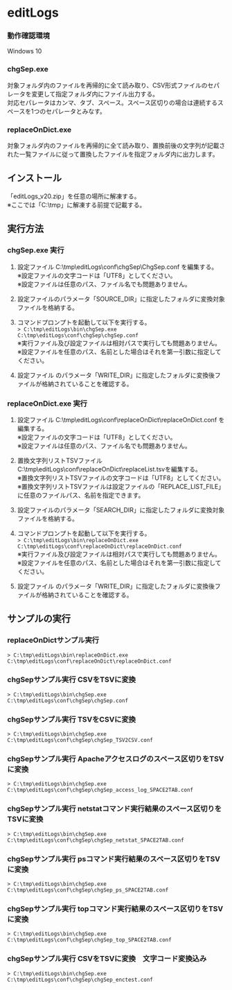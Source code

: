 # editLogs

### 動作確認環境

Windows 10

### chgSep.exe

対象フォルダ内のファイルを再帰的に全て読み取り、CSV形式ファイルのセパレータを変更して指定フォルダ内にファイル出力する。<br>
対応セパレータはカンマ、タブ、スペース。スペース区切りの場合は連続するスペースを1つのセパレータとみなす。

### replaceOnDict.exe

対象フォルダ内のファイルを再帰的に全て読み取り、置換前後の文字列が記載された一覧ファイルに従って置換したファイルを指定フォルダ内に出力します。

## インストール

「editLogs_v20.zip」を任意の場所に解凍する。<br>
※ここでは「C:\tmp」に解凍する前提で記載する。

## 実行方法

### chgSep.exe 実行

1. 設定ファイル C:\tmp\editLogs\conf\chgSep\ChgSep.conf を編集する。<br>
※設定ファイルの文字コードは「UTF8」としてください。<br>
※設定ファイルは任意のパス、ファイル名でも問題ありません。

2. 設定ファイルのパラメータ「SOURCE_DIR」に指定したフォルダに変換対象ファイルを格納する。

3. コマンドプロンプトを起動して以下を実行する。<br>
`> C:\tmp\editLogs\bin\chgSep.exe C:\tmp\editLogs\conf\chgSep\chgSep.conf`<br>
※実行ファイル及び設定ファイルは相対パスで実行しても問題ありません。<br>
※設定ファイルを任意のパス、名前とした場合はそれを第一引数に指定してください。

4. 設定ファイル のパラメータ「WRITE_DIR」に指定したフォルダに変換後ファイルが格納されていることを確認する。

### replaceOnDict.exe 実行

1. 設定ファイル C:\tmp\editLogs\conf\replaceOnDict\replaceOnDict.conf を編集する。<br>
※設定ファイルの文字コードは「UTF8」としてください。<br>
※設定ファイルは任意のパス、ファイル名でも問題ありません。

2. 置換文字列リストTSVファイル C:\tmp\editLogs\conf\replaceOnDict\replaceList.tsvを編集する。<br>
※置換文字列リストTSVファイルの文字コードは「UTF8」としてください。<br>
※置換文字列リストTSVファイルは設定ファイルの「REPLACE_LIST_FILE」に任意のファイルパス、名前を指定できます。

3. 設定ファイルのパラメータ「SEARCH_DIR」に指定したフォルダに変換対象ファイルを格納する。

4. コマンドプロンプトを起動して以下を実行する。<br>
`> C:\tmp\editLogs\bin\replaceOnDict.exe C:\tmp\editLogs\conf\replaceOnDict\replaceOnDict.conf`<br>
※実行ファイル及び設定ファイルは相対パスで実行しても問題ありません。<br>
※設定ファイルを任意のパス、名前とした場合はそれを第一引数に指定してください。

5. 設定ファイル のパラメータ「WRITE_DIR」に指定したフォルダに変換後ファイルが格納されていることを確認する。

## サンプルの実行

### replaceOnDictサンプル実行

`> C:\tmp\editLogs\bin\replaceOnDict.exe C:\tmp\editLogs\conf\replaceOnDict\replaceOnDict.conf`<br>

### chgSepサンプル実行 CSVをTSVに変換

`> C:\tmp\editLogs\bin\chgSep.exe C:\tmp\editLogs\conf\chgSep\chgSep.conf`<br>

### chgSepサンプル実行 TSVをCSVに変換

`> C:\tmp\editLogs\bin\chgSep.exe C:\tmp\editLogs\conf\chgSep\chgSep_TSV2CSV.conf`<br>

### chgSepサンプル実行 Apacheアクセスログのスペース区切りをTSVに変換

`> C:\tmp\editLogs\bin\chgSep.exe C:\tmp\editLogs\conf\chgSep\chgSep_access_log_SPACE2TAB.conf`<br>

### chgSepサンプル実行 netstatコマンド実行結果のスペース区切りをTSVに変換

`> C:\tmp\editLogs\bin\chgSep.exe C:\tmp\editLogs\conf\chgSep\chgSep_netstat_SPACE2TAB.conf`<br>

### chgSepサンプル実行 psコマンド実行結果のスペース区切りをTSVに変換

`> C:\tmp\editLogs\bin\chgSep.exe C:\tmp\editLogs\conf\chgSep\chgSep_ps_SPACE2TAB.conf`<br>

### chgSepサンプル実行 topコマンド実行結果のスペース区切りをTSVに変換

`> C:\tmp\editLogs\bin\chgSep.exe C:\tmp\editLogs\conf\chgSep\chgSep_top_SPACE2TAB.conf`<br>

### chgSepサンプル実行 CSVをTSVに変換　文字コード変換込み

`> C:\tmp\editLogs\bin\chgSep.exe C:\tmp\editLogs\conf\chgSep\chgSep_enctest.conf`<br>

